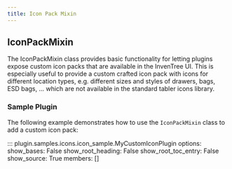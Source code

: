 ```yaml
---
title: Icon Pack Mixin
---
```


## IconPackMixin

The IconPackMixin class provides basic functionality for letting plugins expose custom icon packs that are available in the InvenTree UI. This is especially useful to provide a custom crafted icon pack with icons for different location types, e.g. different sizes and styles of drawers, bags, ESD bags, ... which are not available in the standard tabler icons library.

### Sample Plugin

The following example demonstrates how to use the `IconPackMixin` class to add a custom icon pack:

::: plugin.samples.icons.icon_sample.MyCustomIconPlugin
    options:
        show_bases: False
        show_root_heading: False
        show_root_toc_entry: False
        show_source: True
        members: []
